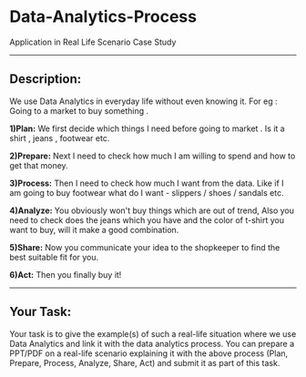 # Data-Analytics-Process
Application in Real Life Scenario Case Study 




__________________________________________________________________________________________________________________________________________________________________________________________________________________________________________
## Description:

We use Data Analytics in everyday life without even knowing it.
For eg : Going to a market to buy something .

**1)Plan:** We first decide which things I need before going to market . Is it a shirt , jeans , footwear etc.

**2)Prepare:** Next I need to check how much I am willing to spend and how to get that money.

**3)Process:** Then I need to check how much I want from the data. Like if I am going to buy footwear what do I want - slippers / shoes / sandals etc.

**4)Analyze:** You obviously won't buy things which are out of trend, Also you need to check does the jeans which you have and the color of t-shirt you want to buy, will it make a good combination.

**5)Share:** Now you communicate your idea to the shopkeeper to find the best suitable fit for you.

**6)Act:** Then you finally buy it!




--------------------------------------------------------------------------------------------------------------------------------------------------------------------------------------------------------------------------------------------
## Your Task:

Your task is to give the example(s) of such a real-life situation where we use Data Analytics and link it with the data analytics process. You can prepare a PPT/PDF on a real-life scenario explaining it with the above process (Plan, Prepare, Process, Analyze, Share, Act) and submit it as part of this task.
